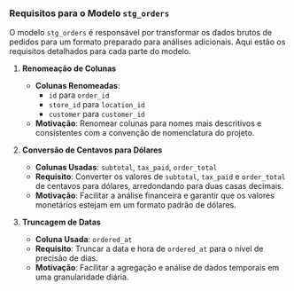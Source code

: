 ### Requisitos para o Modelo `stg_orders`

O modelo `stg_orders` é responsável por transformar os dados brutos de pedidos para um formato preparado para análises adicionais. Aqui estão os requisitos detalhados para cada parte do modelo.

1. **Renomeação de Colunas**
   - **Colunas Renomeadas**:
     - `id` para `order_id`
     - `store_id` para `location_id`
     - `customer` para `customer_id`
   - **Motivação**: Renomear colunas para nomes mais descritivos e consistentes com a convenção de nomenclatura do projeto.

2. **Conversão de Centavos para Dólares**
   - **Colunas Usadas**: `subtotal`, `tax_paid`, `order_total`
   - **Requisito**: Converter os valores de `subtotal`, `tax_paid` e `order_total` de centavos para dólares, arredondando para duas casas decimais.
   - **Motivação**: Facilitar a análise financeira e garantir que os valores monetários estejam em um formato padrão de dólares.

3. **Truncagem de Datas**
   - **Coluna Usada**: `ordered_at`
   - **Requisito**: Truncar a data e hora de `ordered_at` para o nível de precisão de dias.
   - **Motivação**: Facilitar a agregação e análise de dados temporais em uma granularidade diária.
